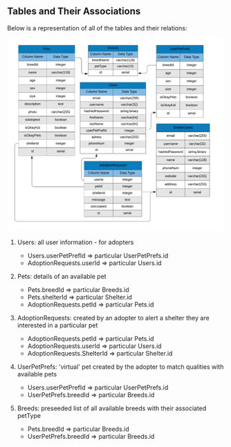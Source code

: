 ## Tables and Their Associations

Below is a representation of all of the tables and their relations:

![](/documentation/Images/PawsAndClawsTable.png)

1. Users: all user information - for adopters
   *  Users.userPetPrefId => particular UserPetPrefs.id
   *  AdoptionRequests.userId => particular Users.id


2. Pets: details of an available pet
   *  Pets.breedId => particular Breeds.id
   *  Pets.shelterId => particular Shelter.id
   *  AdoptionRequests.petId => particular Pets.id

3. AdoptionRequests: created by an adopter to alert a shelter they are interested in a particular pet
   *  AdoptionRequests.petId => particular Pets.id
   *  AdoptionRequests.userId => particular Users.id
   *  AdoptionRequests.ShelterId => particular Shelter.id

4. UserPetPrefs: 'virtual' pet created by the adopter to match qualities with available pets
   *  Users.userPetPrefId => particular UserPetPrefs.id
   *  UserPetPrefs.breedId => particular Breeds.id

5. Breeds: preseeded list of all available breeds with their associated petType
   *  Pets.breedId => particular Breeds.id
   *  UserPetPrefs.breedId => particular Breeds.id
